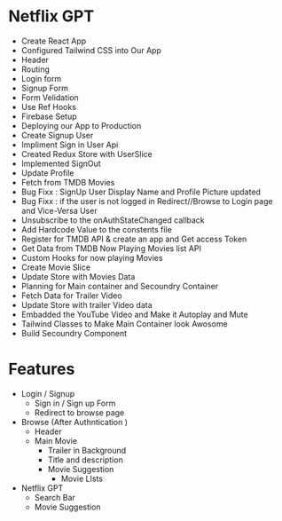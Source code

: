 # Netflix GPT
- Create React App 
- Configured Tailwind CSS into Our App
- Header
- Routing  
- Login form
- Signup Form 
- Form Velidation 
- Use Ref Hooks
- Firebase Setup
- Deploying our App to Production 
- Create Signup User
- Impliment Sign in User Api
-  Created Redux Store with UserSlice
- Implemented SignOut
- Update Profile 
- Fetch from TMDB Movies
- Bug Fixx : SignUp User Display Name  and Profile Picture updated
- Bug Fixx : if the user is not logged in Redirect//Browse to Login page and Vice-Versa User
- Unsubscribe  to the onAuthStateChanged callback
- Add Hardcode Value to the constents file 
- Register for TMDB API & create an app and Get access Token
- Get Data from TMDB Now Playing Movies list  API
- Custom Hooks for now playing Movies
- Create Movie Slice
- Update Store with Movies Data 
- Planning for Main container and Secoundry Container
- Fetch Data for Trailer Video
- Update Store with trailer Video data
 - Embadded the YouTube Video and Make it Autoplay and Mute 
- Tailwind Classes to Make Main Container look Awosome 
- Build Secoundry Component

# Features
- Login / Signup
    - Sign in / Sign up Form
    - Redirect to browse page
- Browse (After Authntication )
    - Header
    -  Main Movie 
        - Trailer in Background 
        - Title and description
        - Movie Suggestion 
            - Movie LIsts
- Netflix GPT
    - Search Bar
    -  Movie Suggestion